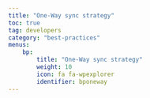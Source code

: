 ```yaml
---
title: "One-Way sync strategy"
toc: true
tag: developers
category: "best-practices"
menus: 
    bp:
        title: "One-Way sync strategy"
        weight: 10
        icon: fa fa-wpexplorer
        identifier: bponeway
---
```

